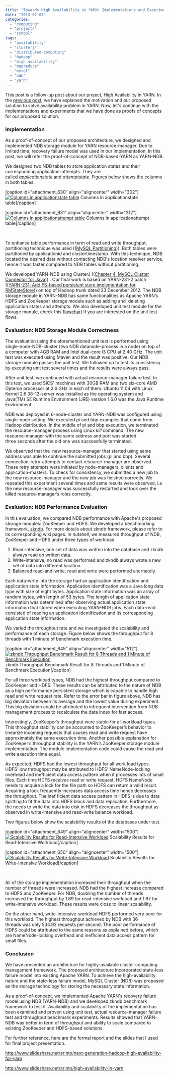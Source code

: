 ```yaml
---
title: "Towards High Availability in YARN: Implementations and Experiments"
date: "2013-02-03"
categories: 
  - "computing"
  - "projects"
  - "school"
tags: 
  - "availability"
  - "clusterj"
  - "distributed-computing"
  - "hadoop"
  - "high-availability"
  - "mapreduce"
  - "mysql"
  - "ndb"
  - "yarn"
---
```


This post is a follow-up post about our project, High Availability in YARN. In the [previous post](http://www.otnira.com/2013/01/19/ha-in-yarn-motivation-and-proposed-solution/ "Towards High Availability in YARN: Motivation and Proposed Solution"), we have explained the motivation and our proposed solution to solve availability problem in YARN. Now, let's continue with the implementations and experiments that we have done as proofs of concepts for our proposed solution.

### **Implementation**

As a proof-of-concept of our proposed architecture, we designed and implemented NDB storage module for YARN resource-manager. Due to limited time, recovery failure model was used in our implementation. In this post, we will refer the proof-of-concept of NDB-based-YARN as YARN-NDB.

We designed two NDB tables to store application states and their corresponding application-attempts. They are called _applicationstate_ and _attemptstate_. Figures below shows the columns in both tables.

\[caption id="attachment\_630" align="aligncenter" width="302"\][![Columns in applicationstate table](images/ApplicationState-Table.png)](http://www.otnira.com/2013/02/03/towards-high-availability-in-yarn-implementations-and-experiments/applicationstate-table/) Columns in applicationstate table\[/caption\]

\[caption id="attachment\_631" align="aligncenter" width="312"\][![Columns in applicationattempt table](images/ApplicationAttempt-Table.png)](http://www.otnira.com/2013/02/03/towards-high-availability-in-yarn-implementations-and-experiments/applicationattempt-table/) Columns in applicationattempt table\[/caption\]

 

To enhance table performance in term of read and write throughput, partitioning technique was used (([MySQL Partitioning](http://dev.mysql.com/doc/refman/5.5/en/partitioning-key.html "MySQL Partitioning"))). Both tables were partitioned by applicationid and clustertimestamp. With this technique, NDB located the desired data without contacting NDB's location resolver service, hence it was faster compared to NDB tables without partitioning.

We developed YARN-NDB using ClusterJ (([Chapter 4. MySQL Cluster Connector for Java](http://dev.mysql.com/doc/ndbapi/en/mccj.html "ClusterJ"))) . Our final work is based on YARN-231-2 patch (([YARN-231: Add FS-based persistent store implementation for RMStateStore](https://issues.apache.org/jira/browse/YARN-231 "YARN 231"))) on top of Hadoop trunk dated 23 December 2012. The NDB storage module in YARN-NDB has same functionalities as Apache YARN’s HDFS and ZooKeeper storage module such as adding and  deleting application states and attempts. We also developed unit test module for the storage module, check this [flowchart](http://www.otnira.com/wp-content/uploads/2013/02/HAinYARN-flowchart2.png "Unit Test Flowchart") if you are interested on the unit test flows.

### **Evaluation: NDB Storage Module Correctness**

The evaluation using the aforementioned unit test is performed using single-node-NDB-cluster (two NDB datanode-process in a node) on top of a computer with 4GB RAM and Intel dual-core i3 CPU at 2.40 GHz. The unit test was executed using Maven and the result was positive. Our NDB storage module passes the unit test. We followed up to test its consistency by executing unit test several times and the results were always pass.

After unit test, we continued with actual resource-manager failure test. In this test, we used SICS' machines with 30GB RAM and two six-core AMD Opteron processor at 2.6 GHz in each of them. Ubuntu 11.04 with Linux Kernel 2.6.38-12-server was installed as the operating system and Java(TM) SE Runtime Environment (JRE) version 1.6.0 was the Java Runtime Environment.

NDB was deployed in 6-node-cluster and YARN-NDB was configured using single-node setting. We executed _pi_ and _bbp_ examples that come from Hadoop distribution. In the middle of pi and bbp execution, we terminated the resource-manager process using Linux _kill_ command. The new resource-manager with the same address and port was started three seconds after the old one was successfully terminated.

We observed that the  new resource-manager that started using same address was able to continue the submitted jobs (pi and bbp). Several connection-retry-attempts to contact resource-manager are observed. These retry attempts were initiated by node-managers, clients and application-masters. To check for consistency, we submitted a new job to the new resource-manager and the new job was finished correctly. We repeated this experiment several times and same results were observed, i.e the new resource-manager was successfully restarted and took over the killed resource-manager’s roles correctly.

### **Evaluation: NDB Performance Evaluation**

In this evaluation, we compared NDB performance with Apache's proposed storage modules: ZooKeeper and HDFS. We developed a benchmarking framework, [zkndb](https://github.com/4knahs/zkndb "zkndb"). For more details about zkndb framework, please refer to its corresponding wiki pages. In nutshell, we measured throughput of NDB, ZooKeeper and HDFS under three types of workload

1. Read-intensive, one set of data was written into the database and zkndb always read on written data.
2. Write-intensive, no read was performed and zkndb always wrote a new set of data into different location.
3. Balanced read-and-write, read and write were performed alternately.

Each data-write into the storage had an application identification and application state information. Application identification was a Java long data type with size of eight bytes. Application state information was an array of random bytes, with length of 53 bytes. The length of application state information was determined after observing actual application state information that stored when executing YARN-NDB jobs. Each data-read consisted of reading an application identification and its corresponding application state information.

We varied the throughput rate and we investigated the scalability and performance of each storage. Figure below shows the throughput for 8 threads with 1 minute of benchmark execution time.

\[caption id="attachment\_645" align="aligncenter" width="512"\][![zkndb Throughput Benchmark Result for 8 Threads and 1 Minute of Benchmark Execution ](images/8-1000-60000-0.jpeg)](http://www.otnira.com/wp-content/uploads/2013/02/8-1000-60000-0.jpeg) zkndb Throughput Benchmark Result for 8 Threads and 1 Minute of Benchmark Execution\[/caption\]

For all three workload types, NDB had the highest throughput compared to ZooKeeper and HDFS. These results can be attributed to the nature of NDB as a high performance persistent storage which is capable to handle high read and write request rate. Refer to the error bar in figure above, NDB has big deviation between its average and the lowest value during experiment. This big deviation could be attributed to infrequent intervention from NDB management process to recalculate the data index for fast access.

Interestingly, ZooKeeper’s throughput were stable for all workload types. This throughput stability can be accounted to ZooKeeper’s behavior to linearize incoming requests that causes read and write request have approximately the same execution time. Another possible explanation for ZooKeeper’s throughput stability is the YARN’s ZooKeeper storage module implementation. The module implementation code could cause the read and write execution time equal.

As expected, HDFS had the lowest throughput for all work load types. HDFS’ low throughput may be attributed to HDFS’ NameNode-locking overhead and inefficient data access pattern when it processes lots of small files. Each time HDFS receives read or write request, HDFS NameNode needs to acquire a lock for the file path so HDFS can return a valid result. Acquiring a lock frequently increases data access time hence decreases the throughput. The inef ficient data access pattern in HDFS is due to data splitting to fit the data into HDFS block and data replication. Furthermore, the needs to write the data into disk in HDFS decreases the throughput as observed in write-intensive and read-write balance workload.

Two figures below show the scalability results of the databases under test.

\[caption id="attachment\_649" align="aligncenter" width="500"\][![Scalability Results for Read-Intensive Workload](images/results-01.png)](http://www.otnira.com/wp-content/uploads/2013/02/results-01.png) Scalability Results for Read-Intensive Workload\[/caption\]

\[caption id="attachment\_650" align="aligncenter" width="500"\][![Scalability Results for Write-Intensive Workload](images/results-10.png)](http://www.otnira.com/wp-content/uploads/2013/02/results-10.png) Scalability Results for Write-Intensive Workload\[/caption\]

 

All of the storage implementation increased their throughput when the number of threads were increased. NDB had the highest increase compared to HDFS and ZooKeeper. For NDB, doubling the number of threads increased the throughput by 1.69 for read-intensive workload and 1.67 for write-intensive workload. These results were close to linear scalability.

On the other hand, write-intensive-workload HDFS performed very poor for this workload. The highest throughput achieved by NDB with 36 threads was only 534.92 requests per second. The poor performance of HDFS could be attributed to the same reasons as explained before, which are NameNode-locking overhead and inefficient data access pattern for small files.

### **Conclusion**

We have presented an architecture for highly-available cluster computing management framework. The proposed architecture incorporated state-less failure model into existing Apache YARN. To achieve the high-availability nature and the state-less failure model, MySQL Cluster (NDB) was proposed as the storage technology for storing the necessary state information.

As a proof-of-concept, we implemented Apache YARN's recovery failure model using NDB (YARN-NDB) and we developed zkndb benchmark framework to test it. Availability and scalability of the implementation has been examined and proven using unit test, actual resource-manager failure test and throughput benchmark experiments. Results showed that YARN-NDB was better in term of throughput and ability to scale compared to existing ZooKeeper and HDFS-based solutions.

For further reference, here are the formal report and the slides that I used for final project presentation.

http://www.slideshare.net/arinto/next-generation-hadoop-high-availability-for-yarn

http://www.slideshare.net/arinto/high-availability-in-yarn

